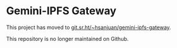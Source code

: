 # Gemini-IPFS Gateway

This project has moved to [git.sr.ht/~hsanjuan/gemini-ipfs-gateway](https://git.sr.ht/~hsanjuan/gemini-ipfs-gateway).

This repository is no longer maintained on Github.
